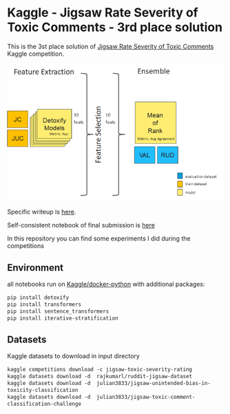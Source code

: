 #  Kaggle  - Jigsaw Rate Severity of Toxic Comments - 3rd place solution

This is the 3st place solution of [Jigsaw Rate Severity of Toxic Comments](https://www.kaggle.com/c/jigsaw-toxic-severity-rating) Kaggle competition.

![](https://github.com/steubk/jrsotc-3rdplace/blob/main/sol.png?raw=true)

Specific writeup is [here](https://www.kaggle.com/c/jigsaw-toxic-severity-rating/discussion/306235).

Self-consistent notebook  of final submission is [here](https://www.kaggle.com/steubk/jrsotc-a-detoxify-solution-0-81299-3rd-place) 

In this repository you can find some experiments  I did during the competitions

## Environment

all notebooks run on [Kaggle/docker-python](https://github.com/Kaggle/docker-python) with additional packages:

```
pip install detoxify 
pip install transformers
pip install sentence_transformers
pip install iterative-stratification
```

## Datasets
Kaggle datasets to download in input directory
```
kaggle competitions download -c jigsaw-toxic-severity-rating
kaggle datasets download -d  rajkumarl/ruddit-jigsaw-dataset
kaggle datasets download -d  julian3833/jigsaw-unintended-bias-in-toxicity-classification
kaggle datasets download -d  julian3833/jigsaw-toxic-comment-classification-challenge
